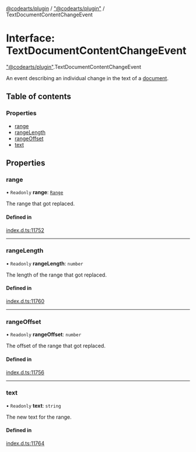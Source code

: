 [@codearts/plugin](../README.md) / ["@codearts/plugin"](../modules/_codearts_plugin_.md) / TextDocumentContentChangeEvent

# Interface: TextDocumentContentChangeEvent

["@codearts/plugin"](../modules/_codearts_plugin_.md).TextDocumentContentChangeEvent

An event describing an individual change in the text of a [document](codearts_plugin_.TextDocument.md).

## Table of contents

### Properties

- [range](codearts_plugin_.TextDocumentContentChangeEvent.md#range)
- [rangeLength](codearts_plugin_.TextDocumentContentChangeEvent.md#rangelength)
- [rangeOffset](codearts_plugin_.TextDocumentContentChangeEvent.md#rangeoffset)
- [text](codearts_plugin_.TextDocumentContentChangeEvent.md#text)

## Properties

### range

• `Readonly` **range**: [`Range`](../classes/codearts_plugin_.Range.md)

The range that got replaced.

#### Defined in

[index.d.ts:11752](https://github.com/shuyaqian/cloudide-plugin-api/blob/5b69219/index.d.ts#L11752)

___

### rangeLength

• `Readonly` **rangeLength**: `number`

The length of the range that got replaced.

#### Defined in

[index.d.ts:11760](https://github.com/shuyaqian/cloudide-plugin-api/blob/5b69219/index.d.ts#L11760)

___

### rangeOffset

• `Readonly` **rangeOffset**: `number`

The offset of the range that got replaced.

#### Defined in

[index.d.ts:11756](https://github.com/shuyaqian/cloudide-plugin-api/blob/5b69219/index.d.ts#L11756)

___

### text

• `Readonly` **text**: `string`

The new text for the range.

#### Defined in

[index.d.ts:11764](https://github.com/shuyaqian/cloudide-plugin-api/blob/5b69219/index.d.ts#L11764)
